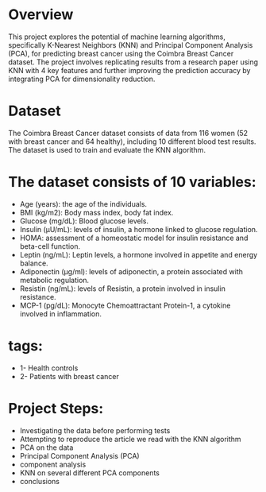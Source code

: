 # Overview
This project explores the potential of machine learning algorithms, specifically K-Nearest Neighbors (KNN) and Principal Component Analysis (PCA), for predicting breast cancer using the Coimbra Breast Cancer dataset. The project involves replicating results from a research paper using KNN with 4 key features and further improving the prediction accuracy by integrating PCA for dimensionality reduction.

# Dataset
The Coimbra Breast Cancer dataset consists of data from 116 women (52 with breast cancer and 64 healthy), including 10 different blood test results. The dataset is used to train and evaluate the KNN algorithm.

# The dataset consists of 10 variables:
* Age (years): the age of the individuals.
* BMI (kg/m2): Body mass index, body fat index.
* Glucose (mg/dL): Blood glucose levels.
* Insulin (µU/mL): levels of insulin, a hormone linked to glucose regulation.
* HOMA: assessment of a homeostatic model for insulin resistance and beta-cell function.
* Leptin (ng/mL): Leptin levels, a hormone involved in appetite and energy balance.
* Adiponectin (μg/ml): levels of adiponectin, a protein associated with metabolic regulation.
* Resistin (ng/mL): levels of Resistin, a protein involved in insulin resistance.
* MCP-1 (pg/dL): Monocyte Chemoattractant Protein-1, a cytokine involved in inflammation.

# tags:
* 1- Health controls
* 2- Patients with breast cancer

# Project Steps:
* Investigating the data before performing tests
* Attempting to reproduce the article we read with the KNN algorithm
* PCA on the data
* Principal Component Analysis (PCA)
* component analysis
* KNN on several different PCA components
* conclusions
